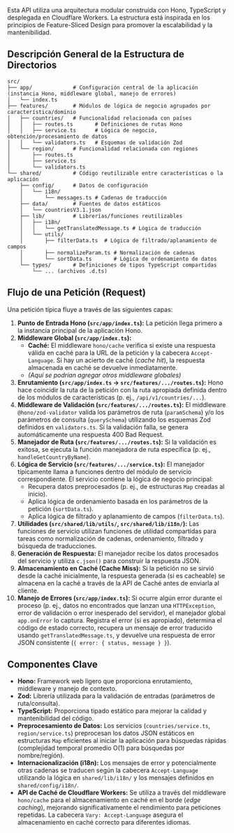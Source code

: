 Esta API utiliza una arquitectura modular construida con Hono, TypeScript y desplegada en Cloudflare Workers. La estructura está inspirada en los principios de Feature-Sliced Design para promover la escalabilidad y la mantenibilidad.

## Descripción General de la Estructura de Directorios

```
src/
├── app/             # Configuración central de la aplicación (instancia Hono, middleware global, manejo de errores)
│   └── index.ts
├── features/        # Módulos de lógica de negocio agrupados por característica/dominio
│   ├── countries/   # Funcionalidad relacionada con países
│   │   ├── routes.ts       # Definiciones de rutas Hono
│   │   ├── service.ts      # Lógica de negocio, obtención/procesamiento de datos
│   │   └── validators.ts   # Esquemas de validación Zod
│   └── region/      # Funcionalidad relacionada con regiones
│       ├── routes.ts
│       ├── service.ts
│       └── validators.ts
└── shared/          # Código reutilizable entre características o la aplicación
    ├── config/      # Datos de configuración
    │   └── i18n/
    │       └── messages.ts # Cadenas de traducción
    ├── data/        # Fuentes de datos estáticos
    │   └── countriesV3.1.json
    ├── lib/         # Librerías/funciones reutilizables
    │   ├── i18n/
    │   │   └── getTranslatedMessage.ts # Lógica de traducción
    │   └── utils/
    │       ├── filterData.ts  # Lógica de filtrado/aplanamiento de campos
    │       ├── normalizeParam.ts # Normalización de cadenas
    │       └── sortData.ts       # Lógica de ordenamiento de datos
    └── types/       # Definiciones de tipos TypeScript compartidas
        └── ... (archivos .d.ts)
```

## Flujo de una Petición (Request)

Una petición típica fluye a través de las siguientes capas:

1. **Punto de Entrada Hono (`src/app/index.ts`):** La petición llega primero a la instancia principal de la aplicación Hono.
2. **Middleware Global (`src/app/index.ts`):**
   - **Caché:** El middleware `hono/cache` verifica si existe una respuesta válida en caché para la URL de la petición y la cabecera `Accept-Language`. Si hay un acierto de caché (_cache hit_), la respuesta almacenada en caché se devuelve inmediatamente.
   - _(Aquí se podrían agregar otros middleware globales)_
3. **Enrutamiento (`src/app/index.ts` -> `src/features/.../routes.ts`):** Hono hace coincidir la ruta de la petición con la ruta apropiada definida dentro de los módulos de características (p. ej., `/api/v1/countries/...`).
4. **Middleware de Validación (`src/features/.../routes.ts`):** El middleware `@hono/zod-validator` valida los parámetros de ruta (`paramSchema`) y/o los parámetros de consulta (`querySchema`) utilizando los esquemas Zod definidos en `validators.ts`. Si la validación falla, se genera automáticamente una respuesta 400 Bad Request.
5. **Manejador de Ruta (`src/features/.../routes.ts`):** Si la validación es exitosa, se ejecuta la función manejadora de ruta específica (p. ej., `handleGetCountryByName`).
6. **Lógica de Servicio (`src/features/.../service.ts`):** El manejador típicamente llama a funciones dentro del módulo de servicio correspondiente. El servicio contiene la lógica de negocio principal:
   - Recupera datos preprocesados (p. ej., de estructuras `Map` creadas al inicio).
   - Aplica lógica de ordenamiento basada en los parámetros de la petición (`sortData.ts`).
   - Aplica lógica de filtrado y aplanamiento de campos (`filterData.ts`).
7. **Utilidades (`src/shared/lib/utils/`, `src/shared/lib/i18n/`):** Las funciones de servicio utilizan funciones de utilidad compartidas para tareas como normalización de cadenas, ordenamiento, filtrado y búsqueda de traducciones.
8. **Generación de Respuesta:** El manejador recibe los datos procesados del servicio y utiliza `c.json()` para construir la respuesta JSON.
9. **Almacenamiento en Caché (Cache Miss):** Si la petición no se sirvió desde la caché inicialmente, la respuesta generada (si es cacheable) se almacena en la caché a través de la API de Caché antes de enviarla al cliente.
10. **Manejo de Errores (`src/app/index.ts`):** Si ocurre algún error durante el proceso (p. ej., datos no encontrados que lanzan una `HTTPException`, error de validación o error inesperado del servidor), el manejador global `app.onError` lo captura. Registra el error (si es apropiado), determina el código de estado correcto, recupera un mensaje de error traducido usando `getTranslatedMessage.ts`, y devuelve una respuesta de error JSON consistente (`{ error: { status, message } }`).

## Componentes Clave

- **Hono:** Framework web ligero que proporciona enrutamiento, middleware y manejo de contexto.
- **Zod:** Librería utilizada para la validación de entradas (parámetros de ruta/consulta).
- **TypeScript:** Proporciona tipado estático para mejorar la calidad y mantenibilidad del código.
- **Preprocesamiento de Datos:** Los servicios (`countries/service.ts`, `region/service.ts`) preprocesan los datos JSON estáticos en estructuras `Map` eficientes al iniciar la aplicación para búsquedas rápidas (complejidad temporal promedio O(1) para búsquedas por nombre/región).
- **Internacionalización (i18n):** Los mensajes de error y potencialmente otras cadenas se traducen según la cabecera `Accept-Language` utilizando la lógica en `shared/lib/i18n/` y los mensajes definidos en `shared/config/i18n/`.
- **API de Caché de Cloudflare Workers:** Se utiliza a través del middleware `hono/cache` para el almacenamiento en caché en el borde (_edge caching_), mejorando significativamente el rendimiento para peticiones repetidas. La cabecera `Vary: Accept-Language` asegura el almacenamiento en caché correcto para diferentes idiomas.
